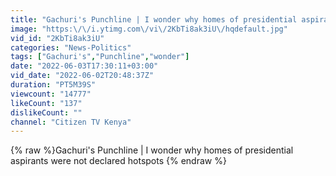 ```yaml
---
title: "Gachuri's Punchline | I wonder why homes of presidential aspirants were not declared hotspots"
image: "https:\/\/i.ytimg.com\/vi\/2KbTi8ak3iU\/hqdefault.jpg"
vid_id: "2KbTi8ak3iU"
categories: "News-Politics"
tags: ["Gachuri's","Punchline","wonder"]
date: "2022-06-03T17:30:11+03:00"
vid_date: "2022-06-02T20:48:37Z"
duration: "PT5M39S"
viewcount: "14777"
likeCount: "137"
dislikeCount: ""
channel: "Citizen TV Kenya"
---
```

{% raw %}Gachuri's Punchline | I wonder why homes of presidential aspirants were not declared hotspots {% endraw %}
